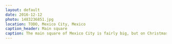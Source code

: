 ```yaml
---
layout: default
date: 2016-12-12
photo: 1483236851.jpg
location: TODO, Mexico City, Mexico
caption_header: Main square
caption: The main square of Mexico City is fairly big, but on Christmas time, a huge tree magically grows in its center! ;)
---
```

